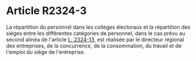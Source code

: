 # Article R2324-3

La répartition du personnel dans les collèges électoraux et la répartition des sièges entre les différentes catégories de personnel, dans le cas prévu au second alinéa de l'article [L. 2324-13][1], est réalisée par le directeur régional des entreprises, de la concurrence, de la consommation, du travail et de l'emploi du siège de l'entreprise.

 [1]: /affichCodeArticle.do?cidTexte=LEGITEXT000006072050&idArticle=LEGIARTI000006902037&dateTexte=&categorieLien=cid
